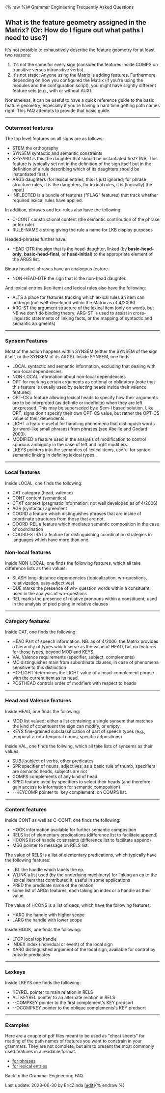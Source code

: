 {% raw %}# Grammar Engineering Frequently Asked Questions

## What is the feature geometry assigned in the Matrix? (Or: How do I figure out what paths I need to use?)

It's not possible to exhaustively describe the feature geometry for at
least two reasons:

1. It's not the same for every sign (consider the features inside COMPS
on transitive versus intransitive verbs).
2. It's not static: Anyone using the Matrix is adding features.
Furthermore, depending on how you configured the Matrix (if you're
using the modules and the configuration script), you might have
slightly different feature sets (e.g., with or without AUX).

Nonetheless, it can be useful to have a quick reference guide to the
basic feature geometry, especially if you're having a hard time getting
path names right. This FAQ attempts to provide that basic guide.

* * *

### Outermost features

The top level features on all signs are as follows:

- STEM the orthography
- SYNSEM syntactic and semantic constraints
- KEY-ARG is this the daughter that should be instantiated first? (NB:
This feature is typically set not in the definition of the sign
itself but in the definition of a rule describing which of its
daughters should be instantiated first.)
- ARGS daughters (for lexical entries, this is just ignored; for
phrase structure rules, it is the daughters, for lexical rules, it
is (logically) the input)
- INFLECTED is a bundle of features ("FLAG" features) that track
whether required lexical rules have applied.

In addition, phrases and lex-rules also have the following:

- C-CONT constructional content (the semantic contribution of the
phrase or lex rule)
- RULE-NAME a string giving the rule a name for LKB display purposes

Headed-phrases further have:

- HEAD-DTR the sign that is the head-daughter, linked (by
**basic-head-only**, **basic-head-final**, or **head-initial**) to
the appropriate element of the ARGS list.

Binary headed-phrases have an analogous feature

- NON-HEAD-DTR the sign that is the non-head daughter.

And lexical entries (lex-item) and lexical rules also have the
following:

- ALTS a place for features tracking which lexical rules an item can
undergo (not well-developed within the Matrix as of 4/2006)
- ARG-ST the argument structure of the lexical item (only on words,
but NB we don't do binding theory; ARG-ST is used to assist in
cross-linguistic statements of linking facts, or the mapping of
syntactic and semantic arugments)

* * *

### Synsem Features

Most of the action happens within SYNSEM (either the SYNSEM of the sign
itself, or the SYNSEM of its ARGS). Inside SYNSEM, one finds:

- LOCAL syntactic and semantic information, excluding that dealing
with non-local dependencies.
- NON-LOCAL information about non-local dependencies
- OPT for marking certain arguments as optional or obligatory (note
that this feature is usually used by selecting heads inside their
valence features)
- OPT-CS a feature allowing lexical heads to specify how their
arguments are to be interpreted (as definite or indefinite) when
they are left unxpressed. This may be superseded by a Sem-I based
solution. Like OPT, signs don't specify their own OPT-CS value, but
rather the OPT-CS value of their dependents.
- LIGHT a feature useful for handling phenomena that distinguish words
(or word-like small phrases) from phrases (see Abeille and Godard
2003).
- MODIFIED a feature used in the analysis of modification to control
spurious ambiguity in the case of left and right modifiers.
- LKEYS pointers into the semantics of lexical items, useful for
syntax-semantic linking in defining lexical types.

* * *

### Local features

Inside LOCAL, one finds the following:

- CAT category (head, valence)
- CONT content (semantics)
- CTXT context (pragmatic information; not well developed as of
4/2006)
- AGR (syntactic) agreement
- COORD a feature which distinguishes phrases that are inside of
coordinate structures from those that are not.
- COORD-REL a feature which mediates semantic composition in the case
of coordination
- COORD-STRAT a feature for distinguishing coordination strategies in
languages which have more than one.

### Non-local features

Inside NON-LOCAL, one finds the following features, which all take
difference lists as their values:

- SLASH long-distance dependencies (topicalization, wh-questions,
relativization, easy-adjectives)
- QUE marks the presence of wh- question words within a consituent;
used in the analysis of wh-questions
- REL marks the presence of relative pronouns within a constituent;
used in the analysis of pied piping in relative clauses

* * *

### Category features

Inside CAT, one finds the following:

- HEAD Part of speech information. NB: as of 4/2006, the Matrix
provides a hierarchy of types which serve as the value of HEAD, but
no features for those types, beyond MOD and KEYS.
- VAL Valence requirements (specifier, subject, complements)
- MC distinguishes main from subordinate clauses, in case of phenomena
sensitive to this distinction
- HC-LIGHT determines the LIGHT value of a head-complement phrase with
the current item as its head.
- POSTHEAD controls order of modifiers with respect to heads

* * *

### Head and Valence features

Inside HEAD, one finds the following:

- MOD list valued; either a list containing a single synsem that
matches the kind of constituent the sign can modify, or empty.
- KEYS fine-grained subclassification of part of speech types (e.g.,
temporal v. non-temporal nouns, specific adpositions)

Inside VAL, one finds the follwing, which all take lists of synsems as
their values.

- SUBJ subject of verbs, other predicates
- SPR specifier of nouns, adjectives; as a basic rule of thumb,
specifiers are semantic heads, subjects are not
- COMPS complements of any kind of head
- SPEC feature used by specifiers to select their heads (and therefore
gain access to information for semantic composition)
- --KEYCOMP pointer to 'key complement' on COMPS list.

* * *

### Content features

Inside CONT as well as C-CONT, one finds the following:

- HOOK information available for further semantic composition
- RELS list of elementary predications (difference list to facilitate
append)
- HCONS list of handle constraints (difference list to facilitate
append)
- MSG pointer to message on RELS list.

The value of RELS is a list of elementary predications, which typically
have the following features:

- LBL the handle which labels the ep.
- WLINK a list used (by the underlying machinery) for linking an ep to
the lexical item that contributed it; useful in some applications
- PRED the predicate name of the relation
- some list of ARGn features, each taking an index or a handle as
their value.

The value of HCONS is a list of qeqs, which have the following features:

- HARG the handle with higher scope
- LARG the handle with lower scope

Inside HOOK, one finds the following:

- LTOP local top handle
- INDEX index (individual or event) of the local sign
- XARG distinguished argument of the local sign, available for control
by outside predicates

* * *

### Lexkeys

Inside LKEYS one finds the following:

- KEYREL pointer to main relation in RELS
- ALTKEYREL pointer to an alternate relation in RELS
- --COMPKEY pointer to the first complement's KEY predsort
- --OCOMPKEY pointer to the oblique complements's KEY predsort

* * *

### Examples

Here are a couple of pdf files meant to be used as "cheat sheets" for
reading of the path names of features you want to constrain in your
grammars. They are not complete, but aim to present the most commonly
used features in a readable format.

- [for phrases](http://depts.washington.edu/uwcl/docs/geo1.pdf)
- [for lexical
entries](http://depts.washington.edu/uwcl/docs/geo2.pdf)

Back to the Grammar Engineering FAQ.

Last update: 2023-06-30 by EricZinda [[edit](https://github.com/delph-in/docs/wiki/GeFaqFeatureGeometry/_edit)]{% endraw %}